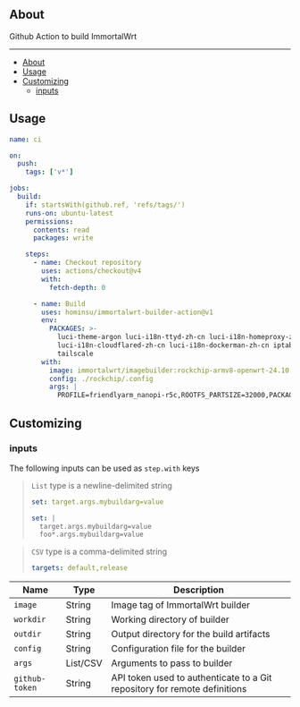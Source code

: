 ## About

Github Action to build ImmortalWrt

---

- [About](#about)
- [Usage](#usage)
- [Customizing](#customizing)
  - [inputs](#inputs)

## Usage

```yaml
name: ci

on:
  push:
    tags: ['v*']

jobs:
  build:
    if: startsWith(github.ref, 'refs/tags/')
    runs-on: ubuntu-latest
    permissions:
      contents: read
      packages: write

    steps:
      - name: Checkout repository
        uses: actions/checkout@v4
        with:
          fetch-depth: 0

      - name: Build
        uses: hominsu/immortalwrt-builder-action@v1
        env:
          PACKAGES: >-
            luci-theme-argon luci-i18n-ttyd-zh-cn luci-i18n-homeproxy-zh-cn
            luci-i18n-cloudflared-zh-cn luci-i18n-dockerman-zh-cn iptables-nft ip6tables-nft
            tailscale
        with:
          image: immortalwrt/imagebuilder:rockchip-armv8-openwrt-24.10.0
          config: ./rockchip/.config
          args: |
            PROFILE=friendlyarm_nanopi-r5c,ROOTFS_PARTSIZE=32000,PACKAGES=PACKAGES=${{ env.PACKAGES }}
```

## Customizing

### inputs

The following inputs can be used as `step.with` keys

> `List` type is a newline-delimited string
>
> ```yaml
> set: target.args.mybuildarg=value
> ```
>
> ```yaml
> set: |
>   target.args.mybuildarg=value
>   foo*.args.mybuildarg=value
> ```

> `CSV` type is a comma-delimited string
>
> ```yaml
> targets: default,release
> ```

| Name           | Type     | Description                                                               |
| -------------- | -------- | ------------------------------------------------------------------------- |
| `image`        | String   | Image tag of ImmortalWrt builder                                          |
| `workdir`      | String   | Working directory of builder                                              |
| `outdir`       | String   | Output directory for the build artifacts                                  |
| `config`       | String   | Configuration file for the builder                                        |
| `args`         | List/CSV | Arguments to pass to builder                                              |
| `github-token` | String   | API token used to authenticate to a Git repository for remote definitions |
